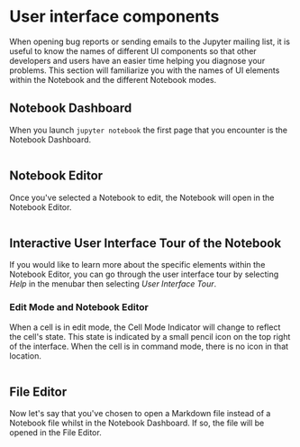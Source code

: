 # User interface components

When opening bug reports or sending emails to the Jupyter mailing list, it is
useful to know the names of different UI components so that other developers
and users have an easier time helping you diagnose your problems. This section
will familiarize you with the names of UI elements within the Notebook and the
different Notebook modes.

## Notebook Dashboard

When you launch `jupyter notebook` the first page that you encounter is the
Notebook Dashboard.

```{image} ./_static/images/jupyter-notebook-dashboard.png
```

## Notebook Editor

Once you've selected a Notebook to edit, the Notebook will open in the Notebook
Editor.

```{image} ./_static/images/jupyter-notebook-default.png
```

## Interactive User Interface Tour of the Notebook

If you would like to learn more about the specific elements within the Notebook
Editor, you can go through the user interface tour by selecting *Help* in the
menubar then selecting *User Interface Tour*.

### Edit Mode and Notebook Editor

When a cell is in edit mode, the Cell Mode Indicator will change to reflect
the cell's state. This state is indicated by a small pencil icon on the
top right of the interface. When the cell is in command mode, there is no
icon in that location.

```{image} ./_static/images/jupyter-notebook-edit.png
```

## File Editor

Now let's say that you've chosen to open a Markdown file instead of a Notebook
file whilst in the Notebook Dashboard. If so, the file will be opened in the
File Editor.

```{image} ./_static/images/jupyter-file-editor.png
```
